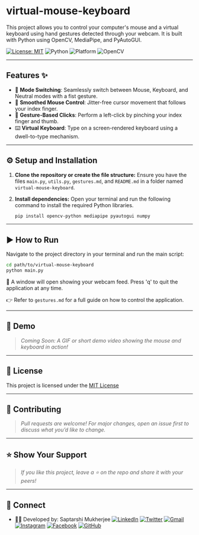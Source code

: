 # virtual-mouse-keyboard

This project allows you to control your computer's mouse and a virtual keyboard using hand gestures detected through your webcam. It is built with Python using OpenCV, MediaPipe, and PyAutoGUI.

[![License: MIT](https://img.shields.io/badge/License-MIT-yellow.svg)](LICENSE)
![Python](https://img.shields.io/badge/Python-3.7%2B-blue)
![Platform](https://img.shields.io/badge/Platform-Windows%7CLinux-lightgrey)
![OpenCV](https://img.shields.io/badge/OpenCV-4.5%2B-brightgreen)

---

## Features ✨

* 🧠 **Mode Switching**: Seamlessly switch between Mouse, Keyboard, and Neutral modes with a fist gesture.
* 🎯 **Smoothed Mouse Control**: Jitter-free cursor movement that follows your index finger.
* 🤏 **Gesture-Based Clicks**: Perform a left-click by pinching your index finger and thumb.
* ⌨️ **Virtual Keyboard**: Type on a screen-rendered keyboard using a dwell-to-type mechanism.

---

## ⚙️ Setup and Installation

1.  **Clone the repository or create the file structure:**
    Ensure you have the files `main.py`, `utils.py`, `gestures.md`, and `README.md` in a folder named `virtual-mouse-keyboard`.

2.  **Install dependencies:**
    Open your terminal and run the following command to install the required Python libraries.
    ```bash
    pip install opencv-python mediapipe pyautogui numpy
    ```
---

## ▶️ How to Run

Navigate to the project directory in your terminal and run the main script:

```bash
cd path/to/virtual-mouse-keyboard
python main.py
```

📸 A window will open showing your webcam feed. 
Press 'q' to quit the application at any time. 

👉 Refer to `gestures.md` for a full guide on how to control the application.

---

## 📸 Demo
> *Coming Soon: A GIF or short demo video showing the mouse and keyboard in action!*

---

## 📃 License
This project is licensed under the [MIT License](https://opensource.org/license/mit)

---

## 🙌 Contributing
> *Pull requests are welcome! For major changes, open an issue first to discuss what you’d like to change.*

---

## ⭐ Show Your Support
> *If you like this project, leave a ⭐ on the repo and share it with your peers!*

---

## 🔗 Connect
-  👨‍💻 Developed by: Saptarshi Mukherjee
[![LinkedIn](https://img.shields.io/badge/LinkedIn-Connect-blue?logo=linkedin)](https://www.linkedin.com/in/saptarshi-mukherjee-096191263)
[![Twitter](https://img.shields.io/badge/Twitter-Follow-1DA1F2?logo=twitter)](https://x.com/MukherjeeXii)
[![Gmail](https://img.shields.io/badge/Gmail-Email-D14836?logo=gmail&logoColor=white)](mailto:mukherjeesaptarshi289@gmail.com)
[![Instagram](https://img.shields.io/badge/Instagram-Follow-E4405F?logo=instagram)](https://www.instagram.com/saptarshi.mukherjee.31392?igsh=a3JjbW5kbGhmdHcw)
[![Facebook](https://img.shields.io/badge/Facebook-Visit-1877F2?logo=facebook)](https://www.facebook.com/saptarshi.mukherjee.31392?mibextid=ZbWKwL)
[![GitHub](https://img.shields.io/badge/GitHub-Profile-181717?logo=github)](https://github.com/Sappymukherjee214)
